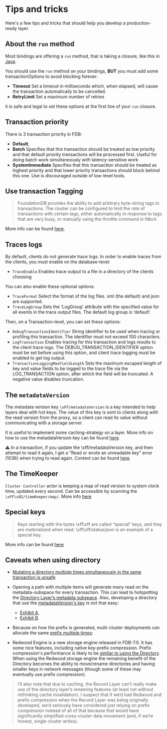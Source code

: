 # Tips and tricks

<!-- toc -->

Here's a few tips and tricks that should help you develop a production-ready layer.

## About the `run` method

Most bindings are offering a `run` method, that is taking a closure, like this in [Java](https://apple.github.io/foundationdb/javadoc/com/apple/foundationdb/Database.html#run(java.util.function.Function)).

You should use the `run` method on your bindings, **BUT** you must add some transactionOptions to avoid blocking forever:

* **Timeout** Set a timeout in milliseconds which, when elapsed, will cause the transaction automatically to be cancelled.
* **RetryLimit** Set a maximum number of retries

it is safe and legal to set these options at the first line of your `run` closure.

## Transaction priority

There is 3 transaction priority in FDB:

* **Default**,
* **Batch** Specifies that this transaction should be treated as low priority and that default priority transactions will be processed first. Useful for doing batch work simultaneously with latency-sensitive work
* **SystemImmediate** Specifies that this transaction should be treated as highest priority and that lower priority transactions should block behind this one. Use is discouraged outside of low-level tools.

## Use transaction Tagging

> FoundationDB provides the ability to add arbitrary byte-string tags to transactions. The cluster can be configured to limit the rate of transactions with certain tags, either automatically in response to tags that are very busy, or manually using the throttle command in fdbcli.

More info can be found [here](https://apple.github.io/foundationdb/transaction-tagging.html).

## Traces logs

By default, clients do not generate trace logs. In order to enable traces from the clients, you must enable on the database-level:

* `TraceEnable` Enables trace output to a file in a directory of the clients choosing

You can also enable these optional options:

* `TraceFormat` Select the format of the log files. xml (the default) and json are supported.
* `TraceLogGroup` Sets the ‘LogGroup’ attribute with the specified value for all events in the trace output files. The default log group is ‘default’.

Then, on a Transaction-level, you can set these options:

* `DebugTransactionIdentifier` String identifier to be used when tracing or profiling this transaction. The identifier must not exceed 100 characters.
* `LogTransaction` Enables tracing for this transaction and logs results to the client trace logs. The DEBUG_TRANSACTION_IDENTIFIER option must be set before using this option, and client trace logging must be enabled to get log output.
* `TransactionLoggingMaxFieldLength` Sets the maximum escaped length of key and value fields to be logged to the trace file via the LOG_TRANSACTION option, after which the field will be truncated. A negative value disables truncation.

## The `metadataVersion`

The metadata version key `\xFF/metadataVersion` is a key intended to help layers deal with hot keys. The value of this key is sent to clients along with the read version from the proxy, so a client can read its value without communicating with a storage server.

It is useful to implement some caching-strategy on a layer. More info on how to use the metadataVersion key can be found [here](https://forums.foundationdb.org/t/sharing-the-metadataversionkey-for-multiple-tenants/1659).

⚠️ In a transaction, if you update the \xff/metadataVersion key, and then attempt to read it again, I get a “Read or wrote an unreadable key” error (1036) when trying to read again. Context can be found [here](https://forums.foundationdb.org/t/cannot-commit-transaction-that-reads-the-metadataversion-key-after-changing-it/1833)

## The TimeKeeper

`Cluster Controller` actor is keeping a map of read version to system clock time, updated every second. Can be accessible by scanning the `\xFF\x02/timeKeeper/map/`. More info [here](https://forums.foundationdb.org/t/approximating-a-global-clock-for-a-watchdog-timer-using-versionstamps-readversions-or-the-timekeeper/477)

## Special keys

> Keys starting with the bytes \xff\xff are called “special” keys, and they are materialized when read. \xff\xff/status/json is an example of a special key.

More info can be found [here](https://apple.github.io/foundationdb/special-keys.html)

## Caveats when using directory

* [Mutating a directory multiple times simultaneously in the same transaction is unsafe](https://github.com/apple/foundationdb/issues/895)
* Opening a path with multiple items will generate many read on the metadata-subspace for every transaction. This can lead to hotspotting the [Directory Layer’s metadata subspace](https://forums.foundationdb.org/t/query-hotspotting-on-directory-layers-metadata-subspace/2487). Also, developing a directory that use the [metadataVersion's key](https://github.com/apple/foundationdb/pull/1213) is not that easy:
  * [Exhibit A](https://forums.foundationdb.org/t/how-to-safely-add-a-metadata-caching-layer-on-top-of-existing-layers/1809/2?u=pierrez),
  * [Exhibit B](https://github.com/apple/foundationdb/issues/1415).

* Because on how the prefix is generated, multi-cluster deployments can allocate the same [prefix multiple times](https://forums.foundationdb.org/t/redwood-engine-and-directory-layer/3084/8):

* Redwood Engine is a new storage engine released in FDB-7.0. It has some nice features, including native key-prefix compression. Prefix compression's performance is likely to be [similar to using the Directory](https://youtu.be/5iqKu1pVDvE?t=158). When using the Redwood storage engine the remaining benefit of the Directory becomes the ability to move/rename directories and having smaller keys in network messages (though some of these may eventually use prefix compression).

> I’ll also note that due to caching, the Record Layer can’t really make use of the directory layer’s renaming features (at least not without rethinking cache invalidation). I suspect that if we’d had Redwood and prefix compression when the Record Layer was being originally developed, we’d seriously have considered just relying on prefix compression instead of all of that because that would have significantly simplified cross-cluster data movement (and, if we’re honest, single cluster writes).
